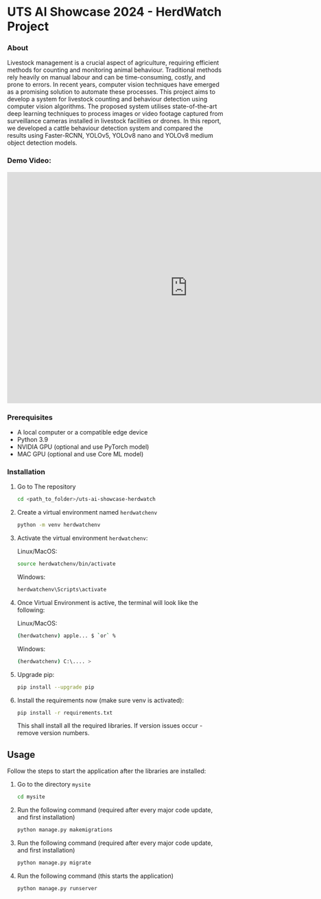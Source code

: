<!-- GETTING STARTED -->
# UTS AI Showcase 2024 - HerdWatch Project
### About 
Livestock management is a crucial aspect of agriculture, requiring efficient methods for counting and monitoring animal behaviour. Traditional methods rely heavily on manual labour and can be time-consuming, costly, and prone to errors. In recent years, computer vision techniques have emerged as a promising solution to automate these processes. This project aims to develop a system for livestock counting and behaviour detection using computer vision algorithms. The proposed system utilises state-of-the-art deep learning techniques to process images or video footage captured from surveillance cameras installed in livestock facilities or drones. In this report, we developed a cattle behaviour detection system and compared the results using Faster-RCNN, YOLOv5, YOLOv8 nano and YOLOv8 medium object detection models.


### Demo Video:
<iframe width="840" height="540" src="https://www.youtube.com/embed/E_jsOMbI-yE?si=AgPci3GnaYb6quON" title="YouTube video player" frameborder="0" allow="accelerometer; autoplay; clipboard-write; encrypted-media; gyroscope; picture-in-picture; web-share" referrerpolicy="strict-origin-when-cross-origin" allowfullscreen></iframe>

### Prerequisites
* A local computer or a compatible edge device
* Python 3.9
* NVIDIA GPU (optional and use PyTorch model)
* MAC GPU (optional and use Core ML model)

### Installation

1. Go to The repository
    ```sh
    cd <path_to_folder>/uts-ai-showcase-herdwatch
    ```
2. Create a virtual environment named `herdwatchenv`
    ```sh
    python -m venv herdwatchenv
    ```
3. Activate the virtual environment `herdwatchenv`:

    Linux/MacOS:
    ```sh
    source herdwatchenv/bin/activate
    ```
    Windows:
    ```sh
    herdwatchenv\Scripts\activate
    ```
4. Once Virtual Environment is active, the terminal will look like the following:

    Linux/MacOS:
    ```sh
    (herdwatchenv) apple... $ `or` %
    ```
    Windows:
    ```sh
    (herdwatchenv) C:\.... >
    ```
5. Upgrade pip:
    ```sh
    pip install --upgrade pip
    ```
6. Install the requirements now (make sure venv is activated):
    ```sh
    pip install -r requirements.txt
    ```
    This shall install all the required libraries. If version issues occur - remove version numbers.

<!-- USAGE EXAMPLES -->
## Usage

Follow the steps to start the application after the libraries are installed:

1. Go to the directory `mysite`
    ```sh
    cd mysite
    ```
2. Run the following command (required after every major code update, and first installation)
    ```sh
    python manage.py makemigrations
    ```
3. Run the following command (required after every major code update, and first installation)
    ```sh
    python manage.py migrate 
    ```
4. Run the following command (this starts the application)
    ```sh
    python manage.py runserver
    ```